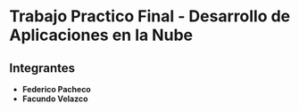 # Trabajo Practico Final - Desarrollo de Aplicaciones en la Nube
## Integrantes
- **Federico Pacheco**
- **Facundo Velazco**